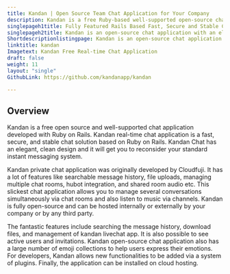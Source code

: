 ```yaml
---
title: Kandan | Open Source Team Chat Application for Your Company
description: Kandan is a free Ruby-based well-supported open-source chat application. It allows you to manage several conversations simultaneously via chat rooms. 
singlepageh1title: Fully Featured Rails Based Fast, Secure and Stable Chat App.
singlepageh2title: Kandan is an open-source chat application with an elegant and clean design. You can invite colleagues to share ideas and files in persistent group chat rooms.
Shortdescriptionlistingpage: Kandan is an open-source chat application with an elegant and clean design. You can invite colleagues to share ideas and files in persistent group chat rooms.
linktitle: kandan
Imagetext: Kandan Free Real-time Chat Application
draft: false
weight: 11
layout: "single"
GithubLink: https://github.com/kandanapp/kandan

---
```


Overview
--------

Kandan is a free open source and well-supported chat application developed with Ruby on Rails. Kandan real-time chat application is a fast, secure, and stable chat solution based on Ruby on Rails. Kandan Chat has an elegant, clean design and it will get you to reconsider your standard instant messaging system.

Kandan private chat application was originally developed by Cloudfuji. It has a lot of features like searchable message history, file uploads, managing multiple chat rooms, hubot integration, and shared room audio etc. This slickest chat application allows you to manage several conversations simultaneously via chat rooms and also listen to music via channels. Kandan is fully open-source and can be hosted internally or externally by your company or by any third party.

The fantastic features include searching the message history, download files, and management of kandan livechat app. It is also possible to see active users and invitations. Kandan open-source chat application also has a large number of emoji collections to help users express their emotions. For developers, Kandan allows new functionalities to be added via a system of plugins. Finally, the application can be installed on cloud hosting.